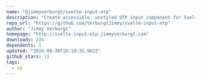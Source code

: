 ```yaml
---
name: "@jimmyverburgt/svelte-input-otp"
description: "Create accessible, unstyled OTP input component for Svelte."
repo_url: "https://github.com/VerburgtJimmy/svelte-input-otp"
author: "Jimmy Verburgt"
homepage: "http://svelte-input-otp.jimmyverburgt.com"
downloads: 224
dependents: 1
updated: "2024-08-30T18:19:35.962Z"
github_stars: 11
tags: 
  - ui
---
```

